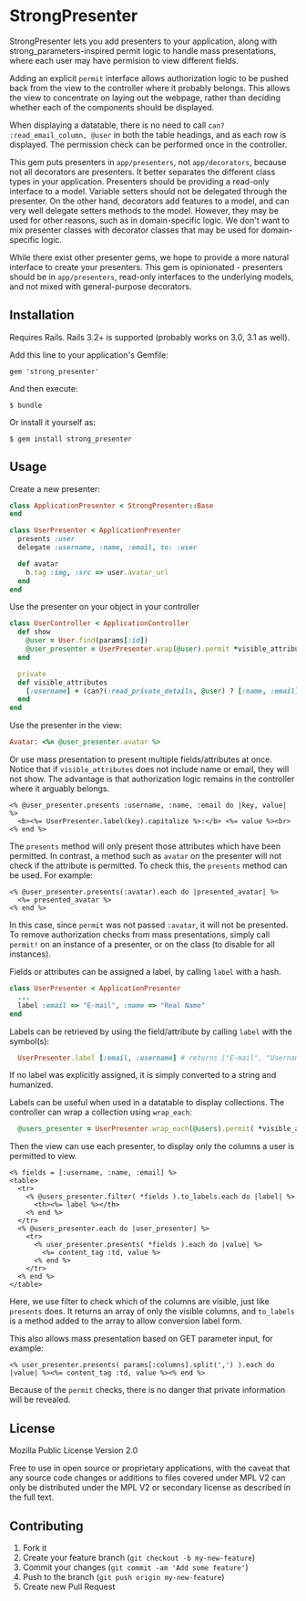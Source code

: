 # StrongPresenter

StrongPresenter lets you add presenters to your application, along with strong_parameters-inspired permit logic to handle mass presentations, where each user may have permision to view different fields.

Adding an explicit `permit` interface allows authorization logic to be pushed back from the view to the controller where it probably belongs. This allows the view to concentrate on laying out the webpage, rather than deciding whether each of the components should be displayed.

When displaying a datatable, there is no need to call `can? :read_email_column, @user` in both the table headings, and as each row is displayed. The permission check can be performed once in the controller.

This gem puts presenters in `app/presenters`, not `app/decorators`, because not all decorators are presenters. It better separates the different class types in your application. Presenters should be providing a read-only interface to a model. Variable setters should not be delegated through the presenter. On the other hand, decorators add features to a model, and can very well delegate setters methods to the model. However, they may be used for other reasons, such as in domain-specific logic. We don't want to mix presenter classes with decorator classes that may be used for domain-specific logic.

While there exist other presenter gems, we hope to provide a more natural interface to create your presenters. This gem is opinionated - presenters should be in `app/presenters`, read-only interfaces to the underlying models, and not mixed with general-purpose decorators.

## Installation

Requires Rails. Rails 3.2+ is supported (probably works on 3.0, 3.1 as well).

Add this line to your application's Gemfile:

    gem 'strong_presenter'

And then execute:

    $ bundle

Or install it yourself as:

    $ gem install strong_presenter

## Usage

Create a new presenter:

```ruby    
class ApplicationPresenter < StrongPresenter::Base
end

class UserPresenter < ApplicationPresenter
  presents :user
  delegate :username, :name, :email, to: :user

  def avatar
    h.tag :img, :src => user.avatar_url
  end
end
```

Use the presenter on your object in your controller

```ruby
class UserController < ApplicationController
  def show
    @user = User.find(params[:id])
    @user_presenter = UserPresenter.wrap(@user).permit *visible_attributes
  end

  private
  def visible_attributes
    [:username] + (can?(:read_private_details, @user) ? [:name, :email] : [])
  end
end
```

Use the presenter in the view:

```ruby
Avatar: <%= @user_presenter.avatar %>
```

Or use mass presentation to present multiple fields/attributes at once. Notice that if `visible_attributes`
does not include name or email, they will not show. The advantage is that authorization logic
remains in the controller where it arguably belongs.

```erb
<% @user_presenter.presents :username, :name, :email do |key, value| %>
  <b><%= UserPresenter.label(key).capitalize %>:</b> <%= value %><br>
<% end %>
```

The `presents` method will only present those attributes which have been permitted. In contrast, a method
such as `avatar` on the presenter will not check if the attribute is permitted. To check this, the `presents`
method can be used. For example:

```erb
<% @user_presenter.presents(:avatar).each do |presented_avatar| %>
  <%= presented_avatar %>
<% end %>
```

In this case, since `permit` was not passed `:avatar`, it will not be presented. To remove authorization checks
from mass presentations, simply call `permit!` on an instance of a presenter, or on the class (to disable for all instances).

Fields or attributes can be assigned a label, by calling `label` with a hash.

```ruby
class UserPresenter < ApplicationPresenter
  ...
  label :email => "E-mail", :name => "Real Name"
end
```

Labels can be retrieved by using the field/attribute by calling `label` with the symbol(s):

```ruby
  UserPresenter.label [:email, :username] # returns ["E-mail", "Username"]
```

If no label was explicitly assigned, it is simply converted to a string and humanized.

Labels can be useful when used in a datatable to display collections. The controller can wrap
a collection using `wrap_each`:

```ruby
  @users_presenter = UserPresenter.wrap_each(@users).permit( *visible_attributes )
```

Then the view can use each presenter, to display only the columns a user is permitted to view.

```erb
<% fields = [:username, :name, :email] %>
<table>
  <tr>
    <% @users_presenter.filter( *fields ).to_labels.each do |label| %>
      <th><%= label %></th>
    <% end %>
  </tr>
  <% @users_presenter.each do |user_presenter| %>
    <tr>
      <% user_presenter.presents( *fields ).each do |value| %>
        <%= content_tag :td, value %>
      <% end %>
    </tr>
  <% end %>
</table>
```

Here, we use filter to check which of the columns are visible, just like `presents` does. It returns an
array of only the visible columns, and `to_labels` is a method added to the array to allow conversion label form.

This also allows mass presentation based on GET parameter input, for example:

```erb
<% user_presenter.presents( params[:columns].split(',') ).each do |value| %><%= content_tag :td, value %><% end %>
```

Because of the `permit` checks, there is no danger that private information will be revealed.

## License

Mozilla Public License Version 2.0

Free to use in open source or proprietary applications, with the caveat that any source code changes or additions to files covered under MPL V2 can only be distributed under the MPL V2 or secondary license as described in the full text.

## Contributing

1. Fork it
2. Create your feature branch (`git checkout -b my-new-feature`)
3. Commit your changes (`git commit -am 'Add some feature'`)
4. Push to the branch (`git push origin my-new-feature`)
5. Create new Pull Request
